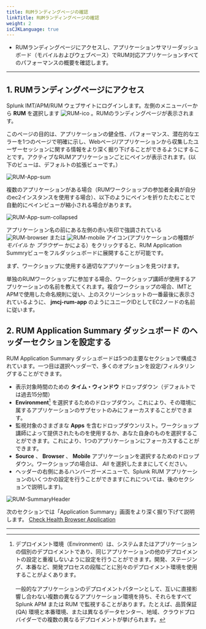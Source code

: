 ```yaml
---
title: RUMランディングページの確認
linkTitle: RUMランディングページの確認
weight: 2
isCJKLanguage: true
---
```


* RUMランディングページにアクセスし、アプリケーションサマリーダッシュボード（モバイルおよびウェブベース）でRUM対応アプリケーションすべてのパフォーマンスの概要を確認します。

---

## 1. RUMランディングページにアクセス

Splunk IMT/APM/RUM ウェブサイトにログインします。左側のメニューバーから **RUM** を選択します ![RUM-ico](../../images/RUM_ico.png) 。RUMのランディングページが表示されます。

このページの目的は、アプリケーションの健全性、パフォーマンス、潜在的なエラーを1つのページで明確に示し、Webページ/アプリケーションから収集したユーザーセッションに関する情報をより深く掘り下げることができるようにすることです。アクティブなRUMアプリケーションごとにペインが表示されます。(以下のビューは、デフォルトの拡張ビューです。）

![RUM-App-sum](../../images/Applicationsummarydashboard.png)

複数のアプリケーションがある場合（RUMワークショップの参加者全員が自分のec2インスタンスを使用する場合）、以下のようにペインを折りたたむことで自動的にペインビューが縮小される場合があります。

![RUM-App-sum-collapsed](../../images/multiple_apps_collapsed.png)

アプリケーション名の前にある左側の赤い矢印で強調されている ![RUM-browser](../../images/browser.png) または ![RUM-mobile](../../images/mobile.png) アイコン(アプリケーションの種類が *モバイル* か *ブラウザー* かによる）をクリックすると、RUM Application Summryビューをフルダッシュボードに展開することが可能です。
 
まず、ワークショップに使用する適切なアプリケーションを見つけます。

単独のRUMワークショップに参加する場合、ワークショップ講師が使用するアプリケーションの名前を教えてくれます。複合ワークショップの場合、IMTとAPMで使用した命名規則に従い、上のスクリーンショットの一番最後に表示されているように、 **jmcj-rum-app** のようにユニークIDとしてEC2ノードの名前に従います。

## 2. RUM Application Summary ダッシュボード のヘッダーセクションを設定する

RUM Application Summary ダッシュボードは5つの主要なセクションで構成されています。一つ目は選択ヘッダーで、多くのオプションを設定/フィルタリングすることができます。

* 表示対象時間のための **タイム・ウィンドウ** ドロップダウン（デフォルトでは過去15分間）
* **Environment**[^1] を選択するためのドロップダウン。これにより、その環境に属するアプリケーションのサブセットのみにフォーカスすることができます。
* 監視対象のさまざまな **Apps** を含むドロップダウンリスト。ワークショップ講師によって提供されたものを使用するか、あなた自身のものを選択することができます。これにより、1つのアプリケーションにフォーカスすることができます。
* **Source** 、 **Browser** 、 **Mobile** アプリケーションを選択するためのドロップダウン。ワークショップの場合は、 *All* を選択したままにしてください。
* ヘッダーの右側にあるハンバーガーメニューで、Splunk RUM アプリケーションのいくつかの設定を行うことができます(これについては、後のセクションで説明します)。

![RUM-SummaryHeader](../../images/RUM_SummaryHeader.png)

次のセクションでは「Application Summary」画面をより深く掘り下げて説明します。
[Check Health Browser Application](../browserapp-summary/)

---

[^1]: デプロイメント環境（Environment）は、システムまたはアプリケーションの個別のデプロイメントであり、同じアプリケーションの他のデプロイメントの設定と重複しないように設定を行うことができます。開発、ステージング、本番など、開発プロセスの段階ごとに別々のデプロイメント環境を使用することがよくあります。
</br></br>
一般的なアプリケーションのデプロイメントパターンとして、互いに直接影響し合わない複数の異なるアプリケーション環境を持ち、それらをすべて Splunk APM または RUM で監視することがあります。たとえば、品質保証 (QA) 環境と本番環境、または異なるデータセンター、地域、クラウドプロバイダーでの複数の異なるデプロイメントが挙げられます。